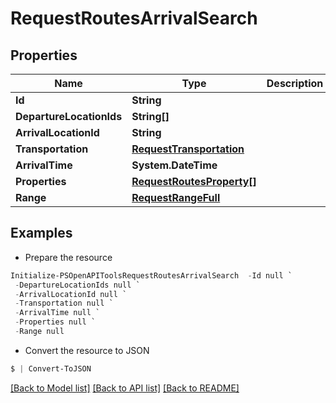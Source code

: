 # RequestRoutesArrivalSearch
## Properties

Name | Type | Description | Notes
------------ | ------------- | ------------- | -------------
**Id** | **String** |  | 
**DepartureLocationIds** | **String[]** |  | 
**ArrivalLocationId** | **String** |  | 
**Transportation** | [**RequestTransportation**](RequestTransportation.md) |  | 
**ArrivalTime** | **System.DateTime** |  | 
**Properties** | [**RequestRoutesProperty[]**](RequestRoutesProperty.md) |  | 
**Range** | [**RequestRangeFull**](RequestRangeFull.md) |  | [optional] 

## Examples

- Prepare the resource
```powershell
Initialize-PSOpenAPIToolsRequestRoutesArrivalSearch  -Id null `
 -DepartureLocationIds null `
 -ArrivalLocationId null `
 -Transportation null `
 -ArrivalTime null `
 -Properties null `
 -Range null
```

- Convert the resource to JSON
```powershell
$ | Convert-ToJSON
```

[[Back to Model list]](../README.md#documentation-for-models) [[Back to API list]](../README.md#documentation-for-api-endpoints) [[Back to README]](../README.md)

